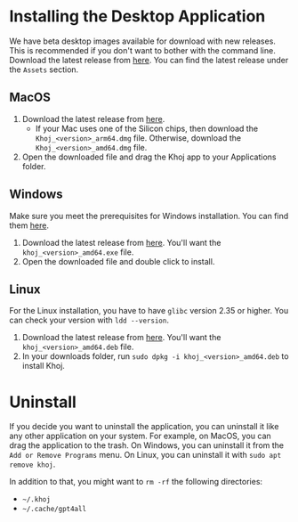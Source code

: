 # Installing the Desktop Application

We have beta desktop images available for download with new releases. This is recommended if you don't want to bother with the command line. Download the latest release from [here](https://github.com/khoj-ai/khoj/releases). You can find the latest release under the `Assets` section.

## MacOS

1. Download the latest release from [here](https://github.com/khoj-ai/khoj/releases).
    - If your Mac uses one of the Silicon chips, then download the `Khoj_<version>_arm64.dmg` file. Otherwise, download the `Khoj_<version>_amd64.dmg` file.
2. Open the downloaded file and drag the Khoj app to your Applications folder.

## Windows

Make sure you meet the prerequisites for Windows installation. You can find them [here](windows_install.md#prerequisites).

1. Download the latest release from [here](https://github.com/khoj-ai/khoj/releases). You'll want the `khoj_<version>_amd64.exe` file.
2. Open the downloaded file and double click to install.

## Linux

For the Linux installation, you have to have `glibc` version 2.35 or higher. You can check your version with `ldd --version`.

1. Download the latest release from [here](https://github.com/khoj-ai/khoj/releases). You'll want the `khoj_<version>_amd64.deb` file.
2. In your downloads folder, run `sudo dpkg -i khoj_<version>_amd64.deb` to install Khoj.


# Uninstall

If you decide you want to uninstall the application, you can uninstall it like any other application on your system. For example, on MacOS, you can drag the application to the trash. On Windows, you can uninstall it from the `Add or Remove Programs` menu. On Linux, you can uninstall it with `sudo apt remove khoj`.

In addition to that, you might want to `rm -rf` the following directories:
- `~/.khoj`
- `~/.cache/gpt4all`
